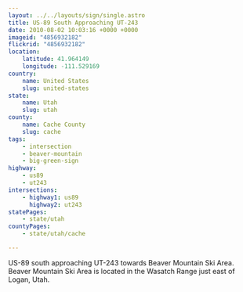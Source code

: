 ```yaml
---
layout: ../../layouts/sign/single.astro
title: US-89 South Approaching UT-243
date: 2010-08-02 10:03:16 +0000 +0000
imageid: "4856932182"
flickrid: "4856932182"
location:
    latitude: 41.964149
    longitude: -111.529169
country:
    name: United States
    slug: united-states
state:
    name: Utah
    slug: utah
county:
    name: Cache County
    slug: cache
tags:
    - intersection
    - beaver-mountain
    - big-green-sign
highway:
    - us89
    - ut243
intersections:
    - highway1: us89
      highway2: ut243
statePages:
    - state/utah
countyPages:
    - state/utah/cache

---
```

US-89 south approaching UT-243 towards Beaver Mountain Ski Area.  Beaver Mountain Ski Area is located in the Wasatch Range just east of Logan, Utah.